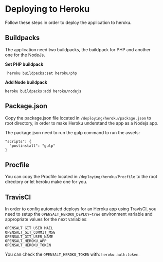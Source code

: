 Deploying to Heroku
===================

Follow these steps in order to deploy the application to heroku.

Buildpacks
---------

The application need two buildpacks, the buildpack for PHP and another one for the NodeJs.

__Set PHP buildpack__

```
 heroku buildpacks:set heroku/php
```

__Add Node buildpack__

```
heroku buildpacks:add heroku/nodejs
```

Package.json
------------

Copy the package.json file located in `/deploying/heroku/package.json` to root directory, in order to make Heroku understand the app as a Nodejs app.

The package.json need to run the gulp command to run the assets:

```
"scripts": {
  "postinstall": "gulp"
}
```

Procfile
------------
You can copy the Procfile located in `/deploying/heroku/Procfile` to the root directory or let heroku make one for you.

TravisCI
------------
In order to config automated deploys for an Heroku app using TravisCI, you need to setup the `OPENSALT_HEROKU_DEPLOY=true` environment variable and appropriate values for the next variables:
```
OPENSALT_GIT_USER_MAIL
OPENSALT_GIT_COMMIT_MSG
OPENSALT_GIT_USER_NAME
OPENSALT_HEROKU_APP
OPENSALT_HEROKU_TOKEN
```
You can check the `OPENSALT_HEROKU_TOKEN` with: `heroku auth:token`.
